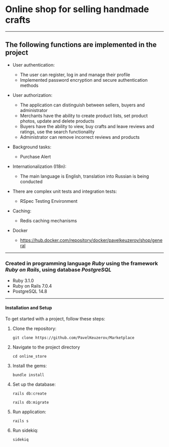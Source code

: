 # Online shop for selling handmade crafts

___

## The following functions are implemented in the project

+ User authentication:
  + The user can register, log in and manage their profile
  + Implemented password encryption and secure authentication methods

+ User authorization:
  + The application can distinguish between sellers, buyers and administrator
  + Merchants have the ability to create product lists, set product photos, update and delete products
  + Buyers have the ability to view, buy crafts and leave reviews and ratings, use the search functionality
  + Administrator can remove incorrect reviews and products

+ Background tasks:
  + Purchase Alert

+ Internationalization (I18n):
  + The main language is English, translation into Russian is being conducted

+ There are complex unit tests and integration tests:
  + RSpec Testing Environment

+ Caching:
  + Redis caching mechanisms

+ Docker
  + https://hub.docker.com/repository/docker/pavelkeuzerov/shop/general
___
     
### Created in programming language ___Ruby___ using the framework ___Ruby on Rails___, using database ___PostgreSQL___

+ Ruby 3.1.0
+ Ruby on Rails 7.0.4
+ PostgreSQL 14.8
____

#### Installation and Setup

To get started with a project, follow these steps:

1. Clone the repository:
  
    `git clone https://github.com/PavelKeuzerov/Marketplace`

2. Navigate to the project directory  
 
    `cd online_store`

3. Install the gems:
  
    `bundle install`

4. Set up the database:

    `rails db:create`

    `rails db:migrate`

5. Run application:

    `rails s`


6. Run sidekiq:

   `sidekiq`

